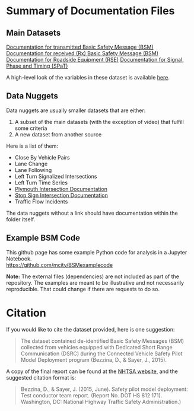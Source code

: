 # Summary of Documentation Files
## Main Datasets
[Documentation for transmitted Basic Safety Message (BSM)](BSMdocumentation.md)  
[Documentation for received (Rx) Basic Safety Message (BSM)](BSMRxdocumentation.md)  
[Documentation for Roadside Equipment (RSE)](RSEdocumentation.md)
[Documentation for Signal, Phase and Timing (SPaT)](SPaTdocumentation.md)

A high-level look of the variables in these dataset is available [here](http://www-personal.umich.edu/~scunchen/Mcity/tree/).

## Data Nuggets
Data nuggets are usually smaller datasets that are either:
1. A subset of the main datasets (with the exception of video) that fulfill some criteria
2. A new dataset from another source

Here is a list of them:
- Close By Vehicle Pairs
- Lane Change
- Lane Following
- Left Turn Signalized Intersections
- Left Turn Time Series
- [Plymouth Intersection Documentation](PlymouthIntersection.md) 
- [Stop Sign Intersection Documentation](StopSignIntersection.md)
- Traffic Flow Incidents

The data nuggets without a link should have documentation within the folder itself.

## Example BSM Code
This github page has some example Python code for analysis in a Jupyter Notebook.  
https://github.com/mcity/BSMexamplecode

**Note:** The external files (dependencies) are not included as part of the repository. The examples are meant to be illustrative and not necessarily reproducible. That could change if there are requests to do so.

# Citation
If you would like to cite the dataset provided, here is one suggestion:  
> The dataset contained de-identified Basic Safety Messages (BSM) collected from vehicles equipped with Dedicated Short Range Communication (DSRC) during the Connected Vehicle Safety Pilot Model Deployment program (Bezzina, D., & Sayer, J., 2015).

A copy of the final report can be found at the [NHTSA website](https://www.nhtsa.gov/sites/nhtsa.dot.gov/files/812171-safetypilotmodeldeploydeltestcondrtmrep.pdf), and the suggested citation format is:
> Bezzina, D., & Sayer, J. (2015, June). Safety pilot model deployment: Test conductor team report. (Report No. DOT HS 812 171). Washington, DC: National Highway Traffic Safety Administration.)

